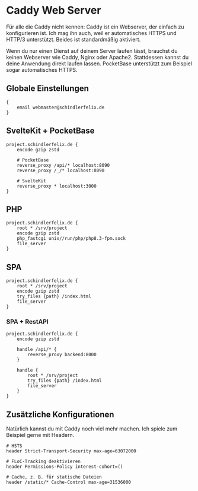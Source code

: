 # Caddy Web Server

Für alle die Caddy nicht kennen: Caddy ist ein Webserver, der einfach zu
konfigurieren ist. Ich mag ihn auch, weil er automatisches HTTPS und HTTP/3
unterstützt. Beides ist standardmäßig aktiviert.

Wenn du nur einen Dienst auf deinem Server laufen lässt, brauchst du keinen
Webserver wie Caddy, Nginx oder Apache2. Stattdessen kannst du deine Anwendung
direkt laufen lassen. PocketBase unterstützt zum Beispiel sogar automatisches
HTTPS.

## Globale Einstellungen

```nginx
{
	email webmaster@schindlerfelix.de
}
```

## SvelteKit + PocketBase

```nginx
project.schindlerfelix.de {
	encode gzip zstd

	# PocketBase
	reverse_proxy /api/* localhost:8090
	reverse_proxy /_/* localhost:8090

	# SvelteKit
	reverse_proxy * localhost:3000
}
```

## PHP

```nginx
project.schindlerfelix.de {
	root * /srv/project
	encode gzip zstd
	php_fastcgi unix//run/php/php8.3-fpm.sock
	file_server
}
```

## SPA

```nginx
project.schindlerfelix.de {
	root * /srv/project
	encode gzip zstd
	try_files {path} /index.html
	file_server
}
```

### SPA + RestAPI

```nginx
project.schindlerfelix.de {
	encode gzip zstd

	handle /api/* {
		reverse_proxy backend:8000
	}

	handle {
		root * /srv/project
		try_files {path} /index.html
		file_server
	}
}
```

## Zusätzliche Konfigurationen

Natürlich kannst du mit Caddy noch viel mehr machen. Ich spiele zum Beispiel
gerne mit Headern.

```nginx
# HSTS
header Strict-Transport-Security max-age=63072000

# FLoC-Tracking deaktivieren
header Permissions-Policy interest-cohort=()

# Cache, z. B. für statische Dateien
header /static/* Cache-Control max-age=31536000
```
